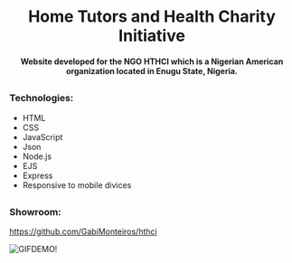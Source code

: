 

<h1 align="center">Home Tutors and Health Charity Initiative</h1>
<h4 align="center">Website developed for the NGO HTHCI which is a Nigerian American organization located in Enugu State, Nigeria.</h4>

##
<h3 align="left">Technologies:</h3>

<div>
  
  - HTML
  - CSS
  - JavaScript 
  - Json
  - Node.js
  - EJS
  - Express
  - Responsive to mobile divices 
  
</div>



##
<h3 align="left">Showroom:</h3>

https://github.com/GabiMonteiros/hthci


![GIFDEMO!](hthciWebsite.gif)

